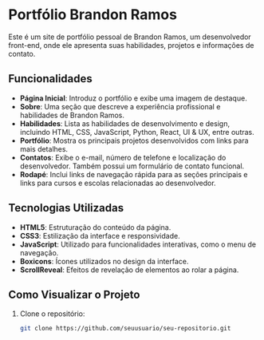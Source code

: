 # Portfólio Brandon Ramos

Este é um site de portfólio pessoal de Brandon Ramos, um desenvolvedor front-end, onde ele apresenta suas habilidades, projetos e informações de contato.

## Funcionalidades

- **Página Inicial**: Introduz o portfólio e exibe uma imagem de destaque.
- **Sobre**: Uma seção que descreve a experiência profissional e habilidades de Brandon Ramos.
- **Habilidades**: Lista as habilidades de desenvolvimento e design, incluindo HTML, CSS, JavaScript, Python, React, UI & UX, entre outras.
- **Portfólio**: Mostra os principais projetos desenvolvidos com links para mais detalhes.
- **Contatos**: Exibe o e-mail, número de telefone e localização do desenvolvedor. Também possui um formulário de contato funcional.
- **Rodapé**: Inclui links de navegação rápida para as seções principais e links para cursos e escolas relacionadas ao desenvolvedor.

## Tecnologias Utilizadas

- **HTML5**: Estruturação do conteúdo da página.
- **CSS3**: Estilização da interface e responsividade.
- **JavaScript**: Utilizado para funcionalidades interativas, como o menu de navegação.
- **Boxicons**: Ícones utilizados no design da interface.
- **ScrollReveal**: Efeitos de revelação de elementos ao rolar a página.

## Como Visualizar o Projeto

1. Clone o repositório:
   ```bash
   git clone https://github.com/seuusuario/seu-repositorio.git
